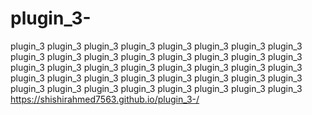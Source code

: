 # plugin_3-
plugin_3 plugin_3 plugin_3 plugin_3 
plugin_3 plugin_3 plugin_3 plugin_3 
plugin_3 plugin_3 plugin_3 plugin_3 
plugin_3 plugin_3 plugin_3 plugin_3 
plugin_3 plugin_3 plugin_3 plugin_3 
plugin_3 plugin_3 plugin_3 plugin_3 
plugin_3 plugin_3 plugin_3 plugin_3 
plugin_3 plugin_3 plugin_3 plugin_3 
plugin_3 plugin_3 plugin_3 plugin_3 
plugin_3 plugin_3 plugin_3 plugin_3 
https://shishirahmed7563.github.io/plugin_3-/
